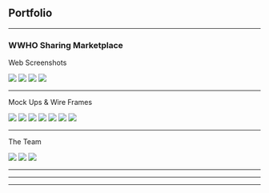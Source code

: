 ## Portfolio

---

### WWHO Sharing Marketplace

Web Screenshots 

<img src="images/IMG_2030.PNG"/>
<img src="images/20180306_215301.jpg"/>
<img src="images/IMG_2040.jpg"/>
<img src="images/IMG_2762.PNG"/>


---
Mock Ups & Wire Frames

<img src="images/Make_$_Renting_out_with_WWHO.png"/>
<img src="images/Regesitration 2.PNG"/>
<img src="images/20170303_190505.jpg"/>
<img src="images/20170303_190523.jpg"/>
<img src="images/20170303_203517.jpg"/>
<img src="images/20170303_205415.jpg"/>
<img src="images/20170303_210027.jpg"/>

---
The Team

<img src="images/Screenshot_20170909-023652.png"/>
<img src="images/wwho_group.png"/>
<img src="images/WWHO.png"/>

---



---




---

<!-- Remove above link if you don't want to attibute -->

